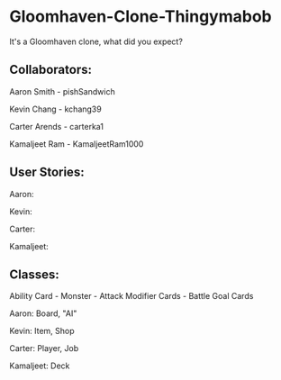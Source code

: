 # Gloomhaven-Clone-Thingymabob
It's a Gloomhaven clone, what did you expect?

Collaborators:
---
Aaron Smith - pishSandwich

Kevin Chang - kchang39

Carter Arends - carterka1

Kamaljeet Ram - KamaljeetRam1000

User Stories:
---
Aaron: 

Kevin: 

Carter:

Kamaljeet:

Classes:
---
Ability Card - Monster - Attack Modifier Cards - Battle Goal Cards

Aaron: Board, "AI"

Kevin: Item, Shop

Carter: Player, Job

Kamaljeet: Deck
